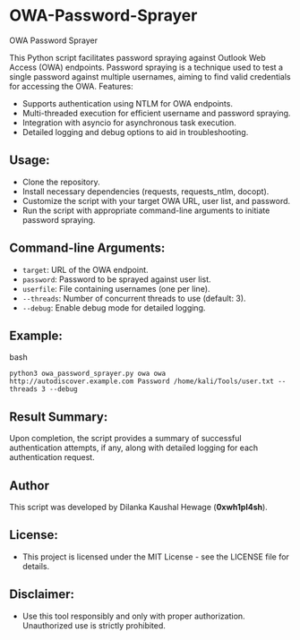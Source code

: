 # OWA-Password-Sprayer
OWA Password Sprayer


This Python script facilitates password spraying against Outlook Web Access (OWA) endpoints. Password spraying is a technique used to test a single password against multiple usernames, aiming to find valid credentials for accessing the OWA.
Features:

* Supports authentication using NTLM for OWA endpoints.
* Multi-threaded execution for efficient username and password spraying.
* Integration with asyncio for asynchronous task execution.
* Detailed logging and debug options to aid in troubleshooting.

## Usage:

* Clone the repository.
* Install necessary dependencies (requests, requests_ntlm, docopt).
* Customize the script with your target OWA URL, user list, and password.
* Run the script with appropriate command-line arguments to initiate password spraying.

## Command-line Arguments:

* `target`: URL of the OWA endpoint.
* `password`: Password to be sprayed against user list.
* `userfile`: File containing usernames (one per line).
* `--threads`: Number of concurrent threads to use (default: 3).
* `--debug`: Enable debug mode for detailed logging.

## Example:

bash
```
python3 owa_password_sprayer.py owa owa http://autodiscover.example.com Password /home/kali/Tools/user.txt --threads 3 --debug
```
## Result Summary:

Upon completion, the script provides a summary of successful authentication attempts, if any, along with detailed logging for each authentication request.

## Author

This script was developed by Dilanka Kaushal Hewage (**0xwh1pl4sh**).

## License:

* This project is licensed under the MIT License - see the LICENSE file for details.

## Disclaimer:

* Use this tool responsibly and only with proper authorization. Unauthorized use is strictly prohibited.
